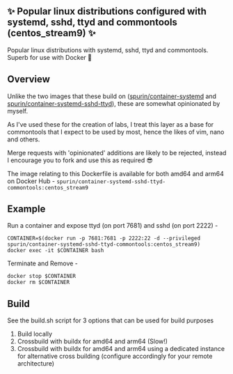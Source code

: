 ## ✨ Popular linux distributions configured with systemd, sshd, ttyd and commontools (centos_stream9) ✨

Popular linux distributions with systemd, sshd, ttyd and commontools.  Superb for use with Docker 🐋

## Overview

Unlike the two images that these build on ([spurin/container-systemd](https://github.com/spurin/container-systemd) and [spurin/container-systemd-sshd-ttyd](https://github.com/spurin/container-systemd-sshd-ttyd)), these are somewhat opinionated by myself.

As I've used these for the creation of labs, I treat this layer as a base for commontools that I expect to be used by most, hence the likes of vim, nano and others.

Merge requests with 'opinionated' additions are likely to be rejected, instead I encourage you to fork and use this as required 😎

The image relating to this Dockerfile is available for both amd64 and arm64 on Docker Hub - ```spurin/container-systemd-sshd-ttyd-commontools:centos_stream9```

## Example

Run a container and expose ttyd (on port 7681) and sshd (on port 2222) -

```
CONTAINER=$(docker run -p 7681:7681 -p 2222:22 -d --privileged spurin/container-systemd-sshd-ttyd-commontools:centos_stream9)
docker exec -it $CONTAINER bash
```

Terminate and Remove -

```
docker stop $CONTAINER
docker rm $CONTAINER
```

## Build

See the build.sh script for 3 options that can be used for build purposes

1. Build locally
2. Crossbuild with buildx for amd64 and arm64 (Slow!)
3. Crossbuild with buildx for amd64 and arm64 using a dedicated instance for alternative cross building (configure accordingly for your remote architecture)
